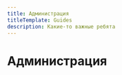 ```yaml
---
title: Администрация
titleTemplate: Guides
description: Какие-то важные ребята
---
```


# Администрация

<script setup>
import {
  VPTeamPage,
  VPTeamPageTitle,
  VPTeamMembers
} from 'vitepress/theme'

const members = [
  {
    avatar: 'https://ely.by/services/skins-renderer?url=https%3A%2F%2Fely.by%2Fstorage%2Fskins%2F07fd96edfb852c514371b32f4745423d.png&scale=18.9&renderFace=1&v=2',
    name: 'artilapx',
    title: 'Основатель Rumblur, главный админ, дед...',
    desc: 'Он очень часто забывает всякие вещи, потому что в его башке сто тысяч разных идей',
    links: [
      { icon: { svg: '<svg fill="none" height="48" viewBox="0 0 49 48" width="49" xmlns="http://www.w3.org/2000/svg"><path clip-rule="evenodd" d="M3.87 3.37C.5 6.75.5 12.17.5 23.04v1.92c0 10.86 0 16.3 3.37 19.67C7.25 48 12.67 48 23.54 48h1.92c10.86 0 16.3 0 19.67-3.37 3.37-3.38 3.37-8.8 3.37-19.67v-1.92c0-10.86 0-16.3-3.37-19.67C41.75 0 36.33 0 25.46 0h-1.92C12.68 0 7.24 0 3.87 3.37zm4.74 11.3c.25 12.48 6.82 20 17.65 20h.63v-7.15c3.95.4 6.89 3.35 8.09 7.15h5.69a15.8 15.8 0 0 0-8.03-10.03c2.48-1.49 6-5.09 6.83-9.97h-5.18c-1.08 3.97-4.31 7.57-7.4 7.91v-7.91h-5.26v13.85c-3.2-.8-7.37-4.68-7.54-13.85z" fill="currentColor" fill-rule="evenodd"/></svg>' }, link: 'https://vk.com/artilapx' }
    ]
  },
  {
    avatar: 'https://crafthead.net/avatar/Mamimi',
    name: 'Xtimms',
    title: 'Сисадмин, владелец физсервера',
    desc: 'Имеет полную админку на сервере. Все геймлейные механики реализованы им',
    links: [
      { icon: { svg: '<svg fill="none" height="48" viewBox="0 0 49 48" width="49" xmlns="http://www.w3.org/2000/svg"><path clip-rule="evenodd" d="M3.87 3.37C.5 6.75.5 12.17.5 23.04v1.92c0 10.86 0 16.3 3.37 19.67C7.25 48 12.67 48 23.54 48h1.92c10.86 0 16.3 0 19.67-3.37 3.37-3.38 3.37-8.8 3.37-19.67v-1.92c0-10.86 0-16.3-3.37-19.67C41.75 0 36.33 0 25.46 0h-1.92C12.68 0 7.24 0 3.87 3.37zm4.74 11.3c.25 12.48 6.82 20 17.65 20h.63v-7.15c3.95.4 6.89 3.35 8.09 7.15h5.69a15.8 15.8 0 0 0-8.03-10.03c2.48-1.49 6-5.09 6.83-9.97h-5.18c-1.08 3.97-4.31 7.57-7.4 7.91v-7.91h-5.26v13.85c-3.2-.8-7.37-4.68-7.54-13.85z" fill="currentColor" fill-rule="evenodd"/></svg>' }, link: 'https://vk.com/xtimms' }
    ]
  },
  {
    avatar: 'https://crafthead.net/avatar/72d67267b3a34829882448fe63e736d0',
    name: 'BadCoder',
    title: 'Сисадмин',
  },
  {
    avatar: 'https://crafthead.net/avatar/NobleAshy',
    name: 'NobleAshy',
    title: 'Строитель',
  },
  {
    avatar: 'https://ely.by/services/skins-renderer?url=https%3A%2F%2Fely.by%2Fstorage%2Fskins%2Fdbd556c54387245e95279af31ed24425.png&scale=18.9&renderFace=1&v=2',
    name: 'juliameow7',
    title: 'Строитель',
  },
  {
    avatar: 'https://crafthead.net/avatar/8667ba71b85a4004af54457a9734eed7',
    name: 'nanolook',
    title: 'Инвестор',
    desc: 'TESTSETSET'
  },
]
</script>

<VPTeamMembers size="small" :members="members" />